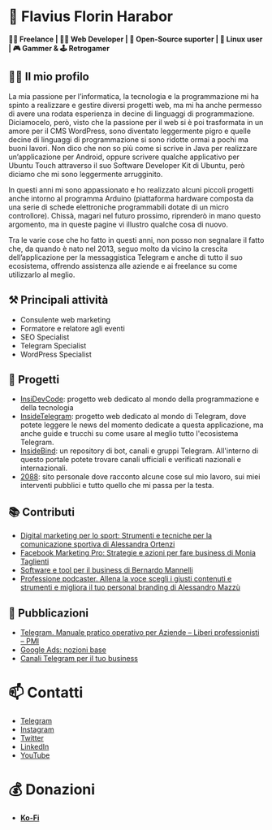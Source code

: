 # 👋 Flavius Florin Harabor
 **👨‍🏫 Freelance | 👨‍💻 Web Developer | 📖 Open-Source suporter | 🐧 Linux user | 🎮 Gammer & 🕹 Retrogamer**

## 👨‍🏫 Il mio profilo
La mia passione per l’informatica, la tecnologia e la programmazione mi ha spinto a realizzare e gestire diversi progetti web, ma mi ha anche permesso di avere una rodata esperienza in decine di linguaggi di programmazione. Diciamocelo, però, visto che la passione per il web si è poi trasformata in un amore per il CMS WordPress, sono diventato leggermente pigro e quelle decine di linguaggi di programmazione si sono ridotte ormai a pochi ma buoni lavori. Non dico che non so più come si scrive in Java per realizzare un’applicazione per Android, oppure scrivere qualche applicativo per Ubuntu Touch attraverso il suo Software Developer Kit di Ubuntu, però diciamo che mi sono leggermente arrugginito.

In questi anni mi sono appassionato e ho realizzato alcuni piccoli progetti anche intorno al programma Arduino (piattaforma hardware composta da una serie di schede elettroniche programmabili dotate di un micro controllore). Chissà, magari nel futuro prossimo, riprenderò in mano questo argomento, ma in queste pagine vi illustro qualche cosa di nuovo.

Tra le varie cose che ho fatto in questi anni, non posso non segnalare il fatto che, da quando è nato nel 2013, seguo molto da vicino la crescita dell’applicazione per la messaggistica Telegram e anche di tutto il suo ecosistema, offrendo assistenza alle aziende e ai freelance su come utilizzarlo al meglio.

## ⚒ Principali attività
- Consulente web marketing
- Formatore e relatore agli eventi
- SEO Specialist
- Telegram Specialist
- WordPress Specialist

## 👥 Progetti
- [InsiDevCode](https://www.insidevcode.eu/): progetto web dedicato al mondo della programmazione e della tecnologia
- [InsideTelegram](https://insidetelegram.eu/): progetto web dedicato al mondo di Telegram, dove potete leggere le news del momento dedicate a questa applicazione, ma anche guide e trucchi su come usare al meglio tutto l'ecosistema Telegram.
- [InsideBind](https://insidebind.insidetelegram.eu/): un repository di bot, canali e gruppi Telegram. All'interno di questo portale potete trovare canali ufficiali e verificati nazionali e internazionali.
- [2088](https://2088.it/blog/): sito personale dove racconto alcune cose sul mio lavoro, sui miei interventi pubblici e tutto quello che mi passa per la testa.

## 📚 Contributi
- [Digital marketing per lo sport: Strumenti e tecniche per la comunicazione sportiva  di Alessandra Ortenzi](https://www.google.it/books/edition/Digital_marketing_per_lo_sport/OpsqDwAAQBAJ?hl=it&gbpv=0)
- [Facebook Marketing Pro: Strategie e azioni per fare business di Monia Taglienti](https://www.google.it/books/edition/_/HwMvtAEACAAJ?hl=it&kptab=overview)
- [Software e tool per il business di Bernardo Mannelli](https://www.maggiolieditore.it/software-e-tool-per-il-business.html)
- [Professione podcaster. Allena la voce scegli i giusti contenuti e strumenti e migliora il tuo personal branding di Alessandro Mazzù](https://www.darioflaccovio.it/web-marketing/1920-professione-podcaster-allena-la-voce-scegli-i-giusti-contenuti-e-strumenti-e-migliora-il-tuo-personal-branding.html=)

## 📝 Pubblicazioni
- [Telegram. Manuale pratico operativo per Aziende – Liberi professionisti – PMI](https://amzn.eu/d/4Yfefdy)
- [Google Ads: nozioni base](https://2088.it/google-ads-nozioni-base-2/)
- [Canali Telegram per il tuo business](https://2088.it/canali-telegram-per-il-tuo-business-e-book/)


# 📫 Contatti
- [Telegram](https://t.me/ErBoss88)
- [Instagram](https://instagram.com/flaviusharabor/)
- [Twitter](https://twitter.com/FlaviusHarabor)
- [LinkedIn](https://www.linkedin.com/in/flaviusflorinharabor/)
- [YouTube](http://www.youtube.com/c/FlaviusFlorinHarabor)

# 💰 Donazioni
- **[Ko-Fi](https://ko-fi.com/insidetelegramproject)**


<!--
**florin88/florin88** is a ✨ _special_ ✨ repository because its `README.md` (this file) appears on your GitHub profile.

Here are some ideas to get you started:

- 🔭 I’m currently working on ...
- 🌱 I’m currently learning ...
- 👯 I’m looking to collaborate on ...
- 🤔 I’m looking for help with ...
- 💬 Ask me about ...
- 📫 How to reach me: ...
- 😄 Pronouns: ...
- ⚡ Fun fact: ...
-->
